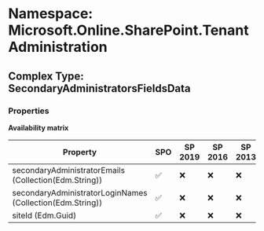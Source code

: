# Namespace: Microsoft.Online.SharePoint.TenantAdministration

## Complex Type: SecondaryAdministratorsFieldsData

### Properties

**Availability matrix**

Property | SPO | SP 2019 | SP 2016 | SP 2013
----------|-----|---------|---------|--------
secondaryAdministratorEmails (Collection(Edm.String)) | ✅ | ❌ | ❌ | ❌
secondaryAdministratorLoginNames (Collection(Edm.String)) | ✅ | ❌ | ❌ | ❌
siteId (Edm.Guid) | ✅ | ❌ | ❌ | ❌
